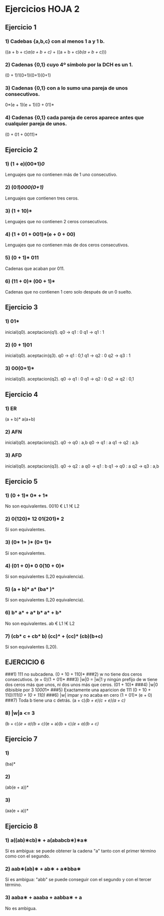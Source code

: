 # Ejercicios HOJA 2

## Ejercicio 1
### 1) Cadebas {a,b,c} con al menos 1 a y 1 b.
((a + b + c)*a(a + b + c)* + ((a + b + c)*b(a + b + c)*))
### 2) Cadenas {0,1} cuyo 4º símbolo por la DCH es un 1.
(0 + 1)1(0+1)(0+1)(0+1)
### 3) Cadenas {0,1} con a lo sumo una pareja de unos consecutivos.
0*(e + 1)(e + 1)(0 + 01)*
### 4) Cadenas {0,1} cada pareja de ceros aparece antes que cualquier pareja de unos.
(0 + 01 + 0011)*

## Ejercicio 2 
### 1) (1 + e)(00*1)*0*
Lenguajes que no contienen más de 1 uno consecutivo.
### 2) (0*1*)*000(0+1)*
Lenguajes que contienen tres ceros.
### 3) (1 + 10)*
Lenguajes que no contienen 2 ceros consecutivos.
### 4) (1 + 01 + 001)*(e + 0 + 00)
Lenguajes que no contienen más de dos ceros consecutivos.
### 5) (0 + 1)* 011
Cadenas que acaban por 011.
### 6) (11 + 0)* (00 + 1)*
Cadenas que no contienen 1 cero solo después de un 0 suelto.

## Ejercicio 3
### 1) 01*
inicial(q0).
aceptacion(q1).
q0 -> q1 : 0
q1 -> q1 : 1
### 2) (0 + 1)01
inicial(q0).
aceptacin(q3).
q0 -> q1 : 0,1
q1 -> q2 : 0
q2 -> q3 : 1
### 3) 00(0+1)*
inicial(q0).
aceptacion(q2).
q0 -> q1 : 0
q1 -> q2 : 0
q2 -> q2 : 0,1
## Ejercicio 4
### 1) ER
(a + b)* a(a+b) 
### 2) AFN
inicial(q0).
aceptacion(q2).
q0 -> q0 : a,b
q0 -> q1 : a
q1 -> q2 : a,b
### 3) AFD
inicial(q0).
aceptacion(q3).
q0 -> q2 : a
q0 -> q1 : b
q1 -> q0 : a
q2 -> q3 : a,b
## Ejercicio 5
### 1) (0 + 1)* 		0* + 1*
No son equivalentes.
0010 € L1
	!€ L2
### 2) 0(120)* 12		01(201)* 2
Sí son equivalentes.
### 3) (0* 1* )*     	(0* 1)*
Sí son equivalentes.
### 4) (01 + 0)* 0		0(10 + 0)*
Sí son equivalentes (L20 equivalencia).
### 5) (a + b)*   		a* (ba* )*
Sí son equivalentes (L20 equivalencia). 

### 6) b* a* + a* b*    a* + b*
No son equivalentes.
ab 	€ L1
   !€ L2
### 7) (cb* c + cb* b)  (cc)* + (cc)* (cb)(b+c)
Sí son equivalentes (L20).
## EJERCICIO 6
###1) 111 no subcadena.
(0 + 10 + 110)*
###2) w no tiene dos ceros consecutivos.
(e + 0)(1 + 01)*
###3) |w|0 = |w|1 y ningún prefijo de w tiene dos ceros más que unos, ni dos unos más que ceros.
(01 + 10)*
###4) |w|0 dibisible por 3
1*000*1*
###5) Exactamente una aparicion de 111
(0 + 10 + 110)*111(0 + 10 + 110)*
###6) |w| impar y no acaba en cero
(1 + 01)* (e + 0)
###7) Toda b tiene una c detrás.
(a + c)*(b + e)(c + e)(a + c)*
### 8) |w|a <= 3
(b + c)*(e + a)(b + c)*(e + a)(b + c)*(e + a)(b + c)*

## Ejercicio 7
### 1)
(ba)*
### 2)
(ab(e + a))* 
### 3)
(aa(e + a))*

## Ejercicio 8
### 1) a((ab)∗cb)∗ + a(ababcb∗)∗a∗
Sí es ambigua: se puede obtener la cadena "a" tanto con el primer término como con el segundo.
### 2) aab∗(ab)∗ + ab∗ + a∗bba∗
Sí es ambigua: "abb" se puede conseguir con el segundo y con el tercer término.
### 3) aaba∗ + aaaba + aabba∗ + a
No es ambigua.